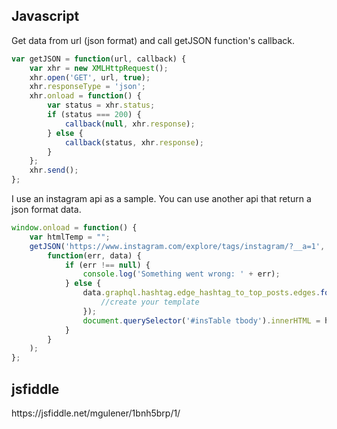 <h2>Javascript</h2>
Get data from url (json format) and call getJSON function's callback.

```javascript
var getJSON = function(url, callback) {
    var xhr = new XMLHttpRequest();
    xhr.open('GET', url, true);
    xhr.responseType = 'json';
    xhr.onload = function() {
        var status = xhr.status;
        if (status === 200) {
            callback(null, xhr.response);
        } else {
            callback(status, xhr.response);
        }
    };
    xhr.send();
};
```

I use an instagram api as a sample. You can use another api that return a json format data.
```javascript
window.onload = function() {
    var htmlTemp = "";
    getJSON('https://www.instagram.com/explore/tags/instagram/?__a=1',
        function(err, data) {
            if (err !== null) {
                console.log('Something went wrong: ' + err);
            } else {
                data.graphql.hashtag.edge_hashtag_to_top_posts.edges.forEach(function(item) {
                    //create your template
                });
                document.querySelector('#insTable tbody').innerHTML = htmlTemp; // append your template
            }
        }
    );
};
```
<h2>jsfiddle</h2>
https://jsfiddle.net/mgulener/1bnh5brp/1/
